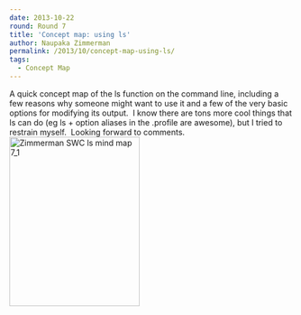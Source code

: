 ```yaml
---
date: 2013-10-22
round: Round 7
title: 'Concept map: using ls'
author: Naupaka Zimmerman
permalink: /2013/10/concept-map-using-ls/
tags:
  - Concept Map
---
```

A quick concept map of the ls function on the command line, including a few reasons why someone might want to use it and a few of the very basic options for modifying its output.  I know there are tons more cool things that ls can do (eg ls + option aliases in the .profile are awesome), but I tried to restrain myself.  Looking forward to comments.[<img class="size-medium wp-image-4893 alignleft" title="Zimmerman ls concept map" alt="Zimmerman SWC ls mind map 7_1" src="http://files.software-carpentry.org/training-course/2013/10/Zimmerman-SWC-ls-mind-map-7_1-231x300.jpg" width="231" height="300" />][1]

 [1]: http://files.software-carpentry.org/training-course/2013/10/Zimmerman-SWC-ls-mind-map-7_1.jpg
